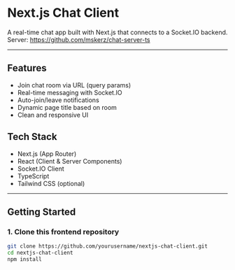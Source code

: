 # Next.js Chat Client

A real-time chat app built with Next.js that connects to a Socket.IO backend.  
Server: https://github.com/mskerz/chat-server-ts

---

## Features

- Join chat room via URL (query params)
- Real-time messaging with Socket.IO
- Auto-join/leave notifications
- Dynamic page title based on room
- Clean and responsive UI
 

## Tech Stack

- Next.js (App Router)
- React (Client & Server Components)
- Socket.IO Client
- TypeScript
- Tailwind CSS (optional)

---

## Getting Started

### 1. Clone this frontend repository

```bash
git clone https://github.com/yourusername/nextjs-chat-client.git
cd nextjs-chat-client
npm install
